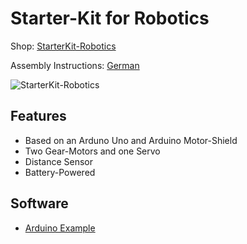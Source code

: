 # Starter-Kit for Robotics

Shop: [StarterKit-Robotics](http://www.watterott.com/en/StarterKit-Roboter)

Assembly Instructions: [German](https://raw.github.com/watterott/StarterKit-Robotics/master/pcb/Robot_de.pdf)

![StarterKit-Robotics](https://raw.github.com/watterott/StarterKit-Robotics/master/img/starterkit.jpg)


## Features
* Based on an Arduno Uno and Arduino Motor-Shield
* Two Gear-Motors and one Servo
* Distance Sensor
* Battery-Powered


## Software
* [Arduino Example](https://raw.github.com/watterott/StarterKit-Robotics/master/docu/Robot.ino)
